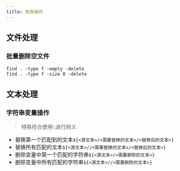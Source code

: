 ```yaml
---
title: 常用操作
---
```


## 文件处理

### 批量删除空文件

```
find . -type f -empty -delete
find . -type f -size 0 -delete
```



## 文本处理

### 字符串变量操作

> 特殊符合使用`\`进行转义

- 替换第一个匹配到的文本`${<源文本>/<需要替换的文本>/<替换后的文本>}`
- 替换所有匹配的文本`${<源文本>//<需要替换的文本>/<替换后的文本>}`
- 删除变量中第一个匹配的字符串`${<源文本>/<需要删除的文本>}`
- 删除变量中所有匹配的字符串`${<源文本>//<需要删除的文本>}`



